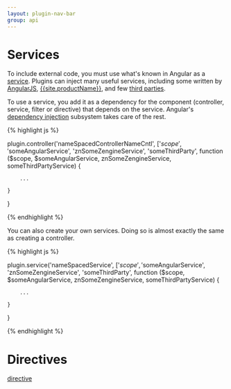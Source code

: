 ```yaml
---
layout: plugin-nav-bar
group: api
---
```


# Services

To include external code, you must use what's known in Angular as a [service](https://code.angularjs.org/{{site.angularVersion}}/docs/guide/services). Plugins can inject many useful services, including some written by [AngularJS](angular), [{{site.productName}}](zengine), and few [third parties](third-party). 

To use a service, you add it as a dependency for the component (controller, service, filter or directive) that depends on the service. Angular's [dependency injection](https://code.angularjs.org/{{site.angularVersion}}/docs/guide/di) subsystem takes care of the rest.


{% highlight js %}

plugin.controller('nameSpacedControllerNameCntl', ['$scope', '$someAngularService', 'znSomeZengineService', 'someThirdParty', 
	function ($scope, $someAngularService, znSomeZengineService, someThirdPartyService) {
	
		...

	}

}

{% endhighlight %}

You can also create your own services. Doing so is almost exactly the same as creating a controller.

{% highlight js %}

plugin.service('nameSpacedService', ['$scope', '$someAngularService', 'znSomeZengineService', 'someThirdParty', 
	function ($scope, $someAngularService, znSomeZengineService, someThirdPartyService) {
	
		...

	}

}

{% endhighlight %}

# Directives
[directive](https://code.angularjs.org/{{site.angularVersion}}/docs/guide/directive)